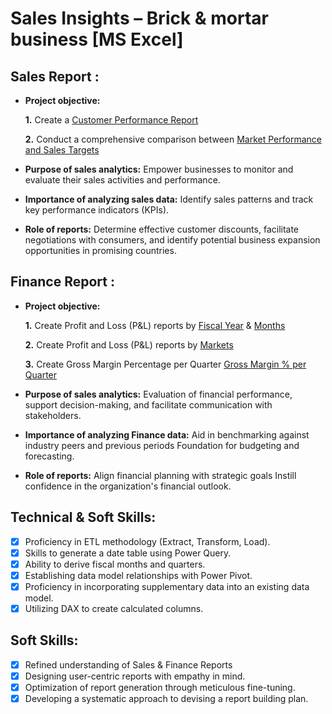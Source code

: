 # Sales Insights – Brick & mortar business [MS Excel]
## Sales Report :


- **Project objective:** 

    **1.** Create a [Customer Performance Report](https://github.com/AshikaRoji/Excel-Portfolio-Project-2/blob/main/Customer%20Performance%20Report.pdf)

    **2.** Conduct a comprehensive comparison between [Market Performance and Sales Targets](https://github.com/AshikaRoji/Excel-Portfolio-Project-2/blob/main/Market%20Performance%20vs%20Target%20Report.pdf)

- **Purpose of sales analytics:** Empower businesses to monitor and evaluate their sales activities and performance.

- **Importance of analyzing sales data:** Identify sales patterns and track key performance indicators (KPIs).

- **Role of reports:** Determine effective customer discounts, facilitate negotiations with consumers, and identify potential business expansion opportunities in promising countries.


## Finance Report :

- **Project objective:** 

    **1.** Create Profit and Loss (P&L) reports by [Fiscal Year](https://github.com/AshikaRoji/Excel-Portfolio-Project-2/blob/main/P%26L%20By%20Fiscal%20Year%20Report.pdf) & [Months](https://github.com/AshikaRoji/Excel-Portfolio-Project-2/blob/main/P%26L%20Statement%20by%20Months.pdf)

   **2.** Create Profit and Loss (P&L) reports by [Markets](https://github.com/AshikaRoji/Excel-Portfolio-Project-2/blob/main/P%26L%20Statement%20by%20Market.pdf)
  
   **3.** Create Gross Margin Percentage per Quarter [Gross Margin % per Quarter](https://github.com/AshikaRoji/Excel-Portfolio-Project-2/blob/main/GM%25%20by%20Quaters.pdf)

- **Purpose of sales analytics:** Evaluation of financial performance, support decision-making, and facilitate communication with stakeholders.

- **Importance of analyzing Finance data:** Aid in benchmarking against industry peers and previous periods Foundation for budgeting and forecasting.

- **Role of reports:** Align financial planning with strategic goals Instill confidence in the organization's financial outlook.


## Technical & Soft Skills:
- [x]	Proficiency in ETL methodology (Extract, Transform, Load).
- [x]	Skills to generate a date table using Power Query.
- [x]	Ability to derive fiscal months and quarters.
- [x]	Establishing data model relationships with Power Pivot.
- [x]	Proficiency in incorporating supplementary data into an existing data model.
- [x]	Utilizing DAX to create calculated columns.

## Soft Skills:
- [x]	Refined understanding of Sales & Finance Reports
- [x]	Designing user-centric reports with empathy in mind.
- [x]	Optimization of report generation through meticulous fine-tuning.
- [x]	Developing a systematic approach to devising a report building plan.
